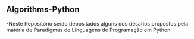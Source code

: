 ## Algorithms-Python

-Neste Repositório serão depositados alguns dos desafios propostos pela matéria de Paradigmas de Linguagens de Programação em Python
